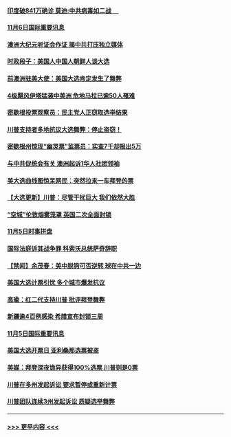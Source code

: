 #### [印度破841万确诊 莫迪:中共病毒如二战  　](../pages/prog202/a102980750.md?t=11070351) 
#### [11月6日国际重要讯息](../pages/prog202/a102980583.md?t=11070351) 
#### [澳洲大纪元听证会作证 揭中共打压独立媒体](../pages/prog202/a102980509.md?t=11070351) 
#### [时政段子：美国人中国人朝鲜人谈大选](../pages/prog202/a102980510.md?t=11070351) 
#### [前澳洲驻美大使：美国大选肯定发生了舞弊](../pages/prog202/a102980492.md?t=11070351) 
#### [4级飓风伊塔猛袭中美洲 危地马拉已逾50人罹难](../pages/prog202/a102980382.md?t=11070351) 
#### [密歇根投票观察员：民主党人正窃取选举结果](../pages/prog202/a102980312.md?t=11070351) 
#### [川普支持者多地抗议大选舞弊：停止盗窃！](../pages/prog202/a102980292.md?t=11070351) 
#### [密歇根州惊现“幽灵票”监票员：实查7千却报出5万](../pages/prog202/a102980278.md?t=11070351) 
#### [与中共促统会有关 澳洲起诉1华人社团领袖](../pages/prog202/a102979677.md?t=11070351) 
#### [美大选曲线图惊呆网民：突然拉来一车拜登的票](../pages/prog202/a102980229.md?t=11070351) 
#### [【大选更新】川普：尽管干扰巨大 我们依然大胜](../pages/prog202/a102977799.md?t=11070351) 
#### [“空城”伦敦烟雾笼罩 英国二次全面封锁](../pages/prog202/a102980064.md?t=11070351) 
#### [11月5日时事拼盘](../pages/prog202/a102980038.md?t=11070351) 
#### [国际法庭诉其战争罪 科索沃总统萨奇辞职](../pages/prog202/a102980029.md?t=11070351) 
#### [【禁闻】余茂春：美中脱钩可否逆转 球在中共一边](../pages/prog202/a102980003.md?t=11070351) 
#### [美国大选计票引忧 多个城市爆发抗议](../pages/prog202/a102979891.md?t=11070351) 
#### [高瑜：红二代支持川普 批评拜登舞弊](../pages/prog202/a102979889.md?t=11070351) 
#### [新疆逾4百例感染 希腊宣布封锁三周](../pages/prog202/a102979895.md?t=11070351) 
#### [11月5日国际重要讯息](../pages/prog202/a102979704.md?t=11070351) 
#### [美国大选开票日 亚利桑那选票被盗](../pages/prog202/a102979625.md?t=11070351) 
#### [美媒：拜登深夜诡异获得100%选票 川普则是0票](../pages/prog202/a102979562.md?t=11070351) 
#### [川普在多州发起诉讼 要求暂停或重新计票](../pages/prog202/a102979483.md?t=11070351) 
#### [川普团队连续3州发起诉讼 质疑选举舞弊](../pages/prog202/a102979462.md?t=11070351) 

----
#### [ >>> 更早内容 <<< ](../indexes/prog202-earlier.md)
